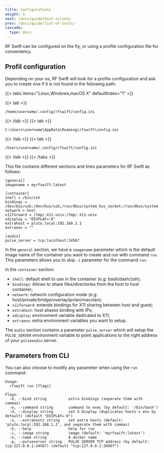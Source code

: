 ```yaml
---
title: Configurations
weight: 4
next: /docs/guide/host-actions
prev: /docs/guide/list-of-tools/
cascade:
  type: docs
---
```


RF Swift can be configured on the fly, or using a profile configuration file for conveniency.

## Profil configuration

Depending on your os, RF Swift will look for a profile configuration and ask you to create one if it is not found in the following path:

{{< tabs items="Linux,Windows,macOS X" defaultIndex="1" >}}

  {{< tab >}}
```
/home/username/.config/rfswift/config.ini
```
  {{< /tab >}}
  {{< tab >}}
```
C:\Users\username\AppData\Roaming\rfswift\config.ini
```
  {{< /tab >}}
  {{< tab >}}
```
/Users/username/.config/rfswift/config.ini
```
  {{< /tab >}}
{{< /tabs >}}

This file contains different sections and lines parameters for RF Swift as follows:

```
[general]
imagename = myrfswift:latest

[container]
shell = /bin/zsh
bindings = /dev/bus/usb:/dev/bus/usb,/run/dbus/system_bus_socket:/run/dbus/system_bus_socket,/dev/snd:/dev/snd,/dev/dri:/dev/dri,/dev/input:/dev/input
network = host
x11forward = /tmp/.X11-unix:/tmp/.X11-unix
xdisplay = "DISPLAY=:0"
extrahost = pluto.local:192.168.2.1
extraenv = ""

[audio]
pulse_server = tcp:localhost:34567
```

In the `general` section, we have a `imagename` parameter which is the default image name of the container you want to create and run with command `run`.
This parameters allows you to skip `-i` parameter for the command `run`.

In the `container` section:

* `shell`: default shell to use in the container (e.g: bash/dash/zsh);
* `bindings`: Allows to share files/directories from the host to host container;
* `network`: network configuration mode (e.g: host/private/bridge/overlay/ipvlan/macvlan);
* `x11forward`: extends bindings for X11 sharing between host and guest;
* `extrahost`: host aliases binding with IPs;
* `xdisplay`: environment variable dedicated to X11;
* `extraenv`: extra environment variables you want to setup.

The `audio` section contains a parameter `pulse_server` which will setup the `PULSE_SERVER` environment variable to point applications to the right address of your `pulseaudio` server.

## Parameters from CLI

You can also choose to modify any parameter when using the `run` command:

```bas
Usage:
  rfswift run [flags]

Flags:
  -b, --bind string          extra bindings (separate them with commas)
  -e, --command string       command to exec (by default: '/bin/bash')
  -d, --display string       set X Display (duplicates hosts's env by default) (default "DISPLAY=:0")
  -x, --extrahosts string    set extra hosts (default: 'pluto.local:192.168.1.2', and separate them with commas)
  -h, --help                 help for run
  -i, --image string         image (default: 'myrfswift:latest')
  -n, --name string          A docker name
  -p, --pulseserver string   PULSE SERVER TCP address (by default: tcp:127.0.0.1:34567) (default "tcp:127.0.0.1:34567")
```
